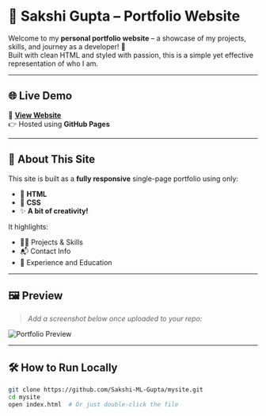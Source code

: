 # 🌟 Sakshi Gupta – Portfolio Website

Welcome to my **personal portfolio website** – a showcase of my projects, skills, and journey as a developer! 🚀  
Built with clean HTML and styled with passion, this is a simple yet effective representation of who I am.

---

## 🌐 Live Demo

📍 **[View Website](https://sakshi-ml-gupta.github.io/mysite/)**  
👉 Hosted using **GitHub Pages**

---

## 💼 About This Site

This site is built as a **fully responsive** single-page portfolio using only:

- 🧱 **HTML**
- 🎨 **CSS**
- ✨ **A bit of creativity!**

It highlights:
- 👩‍💻 Projects & Skills
- 📬 Contact Info
- 🧠 Experience and Education

---

## 🖼️ Preview

> _Add a screenshot below once uploaded to your repo:_

![Portfolio Preview](preview.png)

---

## 🛠️ How to Run Locally

```bash
git clone https://github.com/Sakshi-ML-Gupta/mysite.git
cd mysite
open index.html  # Or just double-click the file
